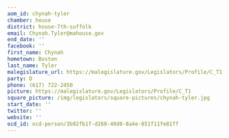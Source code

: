 ```yaml
---
aom_id: chynah-tyler
chamber: house
district: house-7th-suffolk
email: Chynah.Tyler@mahouse.gov
end_date: ''
facebook: ''
first_name: Chynah
hometown: Boston
last_name: Tyler
malegislature_url: https://malegislature.gov/Legislators/Profile/C_T1
party: D
phone: (617) 722-2450
picture: https://malegislature.gov/Legislators/Profile/C_T1
square_picture: /img/legislators/square-pictures/chynah-tyler.jpg
start_date: ''
twitter: ''
website: ''
ocd_id: ocd-person/3b92fb1f-d268-40d8-8a4e-851f11fe81ff
---
```

